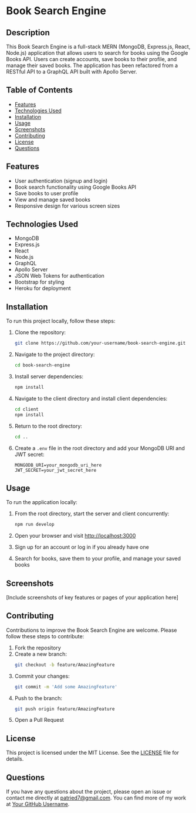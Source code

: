 # Book Search Engine

## Description
This Book Search Engine is a full-stack MERN (MongoDB, Express.js, React, Node.js) application that allows users to search for books using the Google Books API. Users can create accounts, save books to their profile, and manage their saved books. The application has been refactored from a RESTful API to a GraphQL API built with Apollo Server.

## Table of Contents
- [Features](#features)
- [Technologies Used](#technologies-used)
- [Installation](#installation)
- [Usage](#usage)
- [Screenshots](#screenshots)
- [Contributing](#contributing)
- [License](#license)
- [Questions](#questions)

## Features
- User authentication (signup and login)
- Book search functionality using Google Books API
- Save books to user profile
- View and manage saved books
- Responsive design for various screen sizes

## Technologies Used
- MongoDB
- Express.js
- React
- Node.js
- GraphQL
- Apollo Server
- JSON Web Tokens for authentication
- Bootstrap for styling
- Heroku for deployment

## Installation
To run this project locally, follow these steps:

1. Clone the repository:
    ```bash
    git clone https://github.com/your-username/book-search-engine.git
    ```

2. Navigate to the project directory:
    ```bash
    cd book-search-engine
    ```

3. Install server dependencies:
    ```bash
    npm install
    ```

4. Navigate to the client directory and install client dependencies:
    ```bash
    cd client
    npm install
    ```

5. Return to the root directory:
    ```bash
    cd ..
    ```

6. Create a `.env` file in the root directory and add your MongoDB URI and JWT secret:
    ```env
    MONGODB_URI=your_mongodb_uri_here
    JWT_SECRET=your_jwt_secret_here
    ```

## Usage
To run the application locally:

1. From the root directory, start the server and client concurrently:
    ```bash
    npm run develop
    ```

2. Open your browser and visit [http://localhost:3000](http://localhost:3000)
3. Sign up for an account or log in if you already have one
4. Search for books, save them to your profile, and manage your saved books

## Screenshots
[Include screenshots of key features or pages of your application here]

## Contributing
Contributions to improve the Book Search Engine are welcome. Please follow these steps to contribute:

1. Fork the repository
2. Create a new branch:
    ```bash
    git checkout -b feature/AmazingFeature
    ```
3. Commit your changes:
    ```bash
    git commit -m 'Add some AmazingFeature'
    ```
4. Push to the branch:
    ```bash
    git push origin feature/AmazingFeature
    ```
5. Open a Pull Request

## License
This project is licensed under the MIT License. See the [LICENSE](LICENSE) file for details.

## Questions
If you have any questions about the project, please open an issue or contact me directly at patried7@gmail.com.
You can find more of my work at [Your GitHub Username](https://github.com/your-username).
